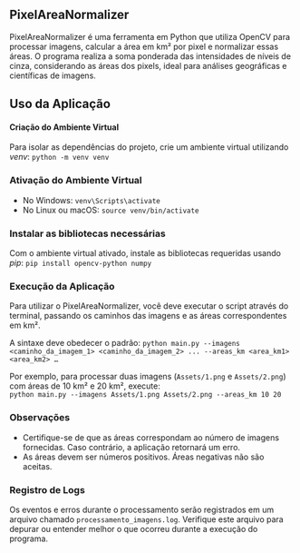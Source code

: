 ## PixelAreaNormalizer

PixelAreaNormalizer é uma ferramenta em Python que utiliza OpenCV para processar imagens, calcular a área em km² por pixel e normalizar essas áreas. O programa realiza a soma ponderada das intensidades de níveis de cinza, considerando as áreas dos pixels, ideal para análises geográficas e científicas de imagens.

## Uso da Aplicação

#### Criação do Ambiente Virtual

Para isolar as dependências do projeto, crie um ambiente virtual utilizando _venv_: `python -m venv venv`

### Ativação do Ambiente Virtual

- No Windows: `venv\Scripts\activate`
- No Linux ou macOS: `source venv/bin/activate`

### Instalar as bibliotecas necessárias

Com o ambiente virtual ativado, instale as bibliotecas requeridas usando _pip_: `pip install opencv-python numpy`

### Execução da Aplicação

Para utilizar o PixelAreaNormalizer, você deve executar o script através do terminal, passando os caminhos das imagens e as áreas correspondentes em km².

A sintaxe deve obedecer o padrão: `python main.py --imagens <caminho_da_imagem_1> <caminho_da_imagem_2> ... --areas_km <area_km1> <area_km2> …`

Por exemplo, para processar duas imagens (`Assets/1.png` e `Assets/2.png`) com áreas de 10 km² e 20 km², execute:  
`python main.py --imagens Assets/1.png Assets/2.png --areas_km 10 20`

### Observações

- Certifique-se de que as áreas correspondam ao número de imagens fornecidas. Caso contrário, a aplicação retornará um erro.
- As áreas devem ser números positivos. Áreas negativas não são aceitas.

### Registro de Logs

Os eventos e erros durante o processamento serão registrados em um arquivo chamado `processamento_imagens.log`. Verifique este arquivo para depurar ou entender melhor o que ocorreu durante a execução do programa.
